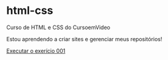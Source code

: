 # html-css
 Curso de HTML e CSS do CursoemVideo

Estou aprendendo a criar sites e gerenciar meus repositórios!

<a href="https://gabrielassenato.github.io/html-css/exercícios/ex001/index.html">Executar o exerício 001
